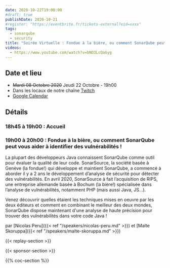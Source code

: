 ```yaml
---
date: 2020-10-22T19:00:00
#draft: true
publishDate: 2020-10-21
#register: "https://eventbrite.fr/tickets-external?eid=xxxx"
tags:
  - sonarqube
  - security
title: "Soirée Virtuelle : Fondue à la bière, ou comment SonarQube peut vous aider à identifier des vulnérabilités !"
videos:
  - https://www.youtube.com/watch?v=bNO3LcQaGyg
---
```


## Date et lieu

- ~~Mardi 08 Octobre 2020~~ Jeudi 22 Octobre - 19h00
- Dans les locaux de notre chaîne [Twitch](https://www.twitch.tv/parisjug)
- [Google Calendar](https://www.google.com/calendar/render?action=TEMPLATE&text=Paris+JUG+-+Soir%C3%A9e+Virtuelle%3A+SonarQube+et+s%C3%A9curit%C3%A9+%282020%2F10%2F22+-+19h00%29&details=18h45+%C3%A0+19h00+%3A+Accueil%0A%0A19h00+%C3%A0+20h00%3A+Fondue+%C3%A0+la+bi%C3%A8re%2C+ou+comment+SonarQube+peut+vous+aider+%C3%A0+identifier+des+vuln%C3%A9rabilit%C3%A9s%21%0A%0ALa+plupart+des+d%C3%A9veloppeurs+Java+connaissent+SonarQube+comme+outil+pour+%C3%A9valuer+la+qualit%C3%A9+de+leur+code.+SonarSource%2C+la+soci%C3%A9t%C3%A9+bas%C3%A9e+%C3%A0+Gen%C3%A8ve+%28la+fondue%21%29+qui+d%C3%A9veloppe+et+maintient+SonarQube%2C+a+commenc%C3%A9+%C3%A0+aborder+il+y+a+2+ans+le+d%C3%A9veloppement+d%E2%80%99analyse+de+s%C3%A9curit%C3%A9+pour+d%C3%A9tecter+des+vuln%C3%A9rabilit%C3%A9s.%0AEn+avril+2020%2C+SonarSource+%C3%A0+fait+l%E2%80%99acquisition+de+RIPS%2C+une+entreprise+allemande+bas%C3%A9e+%C3%A0+Bochum+%28la+bi%C3%A8re%21%29+sp%C3%A9cialis%C3%A9e+dans+l%E2%80%99analyse+de+vuln%C3%A9rabilit%C3%A9s%2C+notamment+PHP+%28mais+aussi+Java%2C+JS...%29.%0A%0AVenez+d%C3%A9couvrir+quelles+%C3%A9taient+les+techniques+mises+en+oeuvre+par+les+deux+%C3%A9diteurs+et+comment+en+combinant+le+meilleur+des+deux+mondes%2C+SonarQube+dispose+maintenant+d%27une+analyse+de+haute+pr%C3%A9cision+pour+trouver+des+vuln%C3%A9rabilit%C3%A9s+dans+votre+code+Java+%21%0A%0Apar+Nicolas+Peru+et+Malte+Skoruppa&location=https%3A%2F%2Fwww.twitch.tv%2Fparisjug&dates=20201022T164500Z%2F20201022T181500Z)

## Détails

### 18h45 à 19h00 : Accueil

### 19h00 à 20h00 : Fondue à la bière, ou comment SonarQube peut vous aider à identifier des vulnérabilités !

La plupart des développeurs Java connaissent SonarQube comme outil pour évaluer la qualité de leur code. SonarSource, la société basée à Genève (la fondue!) qui développe et maintient SonarQube, a commencé à aborder il y a 2 ans le développement d’analyse de sécurité pour détecter des vulnérabilités.
En avril 2020, SonarSource à fait l’acquisition de RIPS, une entreprise allemande basée à Bochum (la bière!) spécialisée dans l’analyse de vulnérabilités, notamment PHP (mais aussi Java, JS...).

Venez découvrir quelles étaient les techniques mises en oeuvre par les deux éditeurs et comment en combinant le meilleur des deux mondes, SonarQube dispose maintenant d'une analyse de haute précision pour trouver des vulnérabilités dans votre code Java !

par [Nicolas Peru]({{< ref "/speakers/nicolas-peru.md" >}}) et [Malte Skoruppa]({{< ref "/speakers/malte-skoruppa.md" >}})

{{< replay-section >}}

{{< sponsor-section >}}

{{% coc-section %}}
